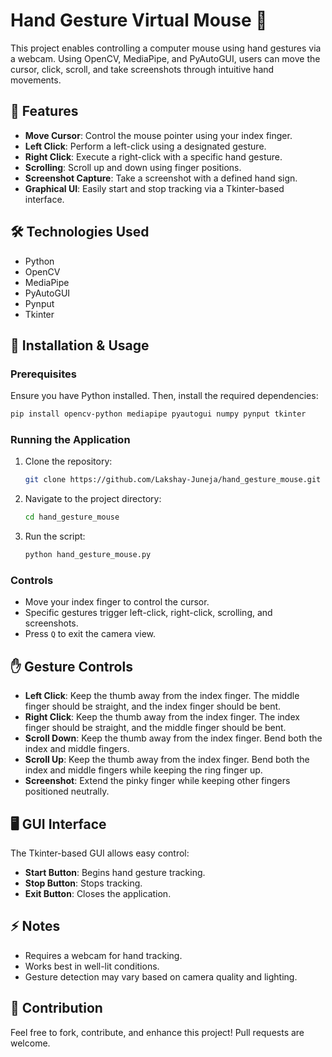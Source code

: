 # Hand Gesture Virtual Mouse 🎯

This project enables controlling a computer mouse using hand gestures via a webcam. Using OpenCV, MediaPipe, and PyAutoGUI, users can move the cursor, click, scroll, and take screenshots through intuitive hand movements.

## 📌 Features
- **Move Cursor**: Control the mouse pointer using your index finger.
- **Left Click**: Perform a left-click using a designated gesture.
- **Right Click**: Execute a right-click with a specific hand gesture.
- **Scrolling**: Scroll up and down using finger positions.
- **Screenshot Capture**: Take a screenshot with a defined hand sign.
- **Graphical UI**: Easily start and stop tracking via a Tkinter-based interface.

## 🛠 Technologies Used
- Python
- OpenCV
- MediaPipe
- PyAutoGUI
- Pynput
- Tkinter

## 🚀 Installation & Usage
### Prerequisites
Ensure you have Python installed. Then, install the required dependencies:
```bash
pip install opencv-python mediapipe pyautogui numpy pynput tkinter
```

### Running the Application
1. Clone the repository:
   ```bash
   git clone https://github.com/Lakshay-Juneja/hand_gesture_mouse.git
   ```
2. Navigate to the project directory:
   ```bash
   cd hand_gesture_mouse
   ```
3. Run the script:
   ```bash
   python hand_gesture_mouse.py
   ```

### Controls
- Move your index finger to control the cursor.
- Specific gestures trigger left-click, right-click, scrolling, and screenshots.
- Press `Q` to exit the camera view.

## ✋ Gesture Controls
- **Left Click**: Keep the thumb away from the index finger. The middle finger should be straight, and the index finger should be bent.
- **Right Click**: Keep the thumb away from the index finger. The index finger should be straight, and the middle finger should be bent.
- **Scroll Down**: Keep the thumb away from the index finger. Bend both the index and middle fingers.
- **Scroll Up**: Keep the thumb away from the index finger. Bend both the index and middle fingers while keeping the ring finger up.
- **Screenshot**: Extend the pinky finger while keeping other fingers positioned neutrally.

## 🖥 GUI Interface
The Tkinter-based GUI allows easy control:
- **Start Button**: Begins hand gesture tracking.
- **Stop Button**: Stops tracking.
- **Exit Button**: Closes the application.

## ⚡ Notes
- Requires a webcam for hand tracking.
- Works best in well-lit conditions.
- Gesture detection may vary based on camera quality and lighting.

## 🤝 Contribution
Feel free to fork, contribute, and enhance this project! Pull requests are welcome.
